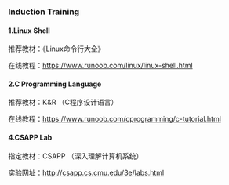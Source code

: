 ### Induction Training

#### 1.Linux Shell

推荐教材：《Linux命令行大全》

在线教程：https://www.runoob.com/linux/linux-shell.html

#### 2.C Programming Language

推荐教材：K&R （C程序设计语言）

在线教程：https://www.runoob.com/cprogramming/c-tutorial.html


#### 4.CSAPP Lab

指定教材：CSAPP （深入理解计算机系统）

实验网址：http://csapp.cs.cmu.edu/3e/labs.html
